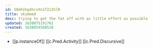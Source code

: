 ```yaml
---
id: S8mFehgdhcvXn1fZz2hlN
title: skimmed
desc: trying to get the fat off with as little effort as possible
updated: 1638075191762
created: 1638054588520
---
```




- [[p.instanceOf]] [[c.Pred.Activity]] [[c.Pred.Discursive]]
